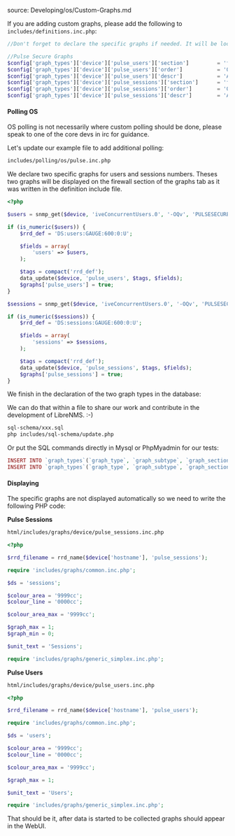 source: Developing/os/Custom-Graphs.md

If you are adding custom graphs, please add the following to `includes/definitions.inc.php`:
```php
//Don't forget to declare the specific graphs if needed. It will be located near the end of the file.

//Pulse Secure Graphs
$config['graph_types']['device']['pulse_users']['section']         = 'firewall';
$config['graph_types']['device']['pulse_users']['order']           = '0';
$config['graph_types']['device']['pulse_users']['descr']           = 'Active Users';
$config['graph_types']['device']['pulse_sessions']['section']      = 'firewall';
$config['graph_types']['device']['pulse_sessions']['order']        = '0';
$config['graph_types']['device']['pulse_sessions']['descr']        = 'Active Sessions';
```

#### Polling OS

OS polling is not necessarily where custom polling should be done, please speak to one of the core devs in irc for guidance.

Let's update our example file to add additional polling:

```bash
includes/polling/os/pulse.inc.php
```
We declare two specific graphs for users and sessions numbers. Theses two graphs will be displayed on the firewall section of the graphs tab as it was written in the definition include file.

```php
<?php

$users = snmp_get($device, 'iveConcurrentUsers.0', '-OQv', 'PULSESECURE-PSG-MIB');

if (is_numeric($users)) {
    $rrd_def = 'DS:users:GAUGE:600:0:U';

    $fields = array(
        'users' => $users,
    );

    $tags = compact('rrd_def');
    data_update($device, 'pulse_users', $tags, $fields);
    $graphs['pulse_users'] = true;
}

$sessions = snmp_get($device, 'iveConcurrentUsers.0', '-OQv', 'PULSESECURE-PSG-MIB');

if (is_numeric($sessions)) {
    $rrd_def = 'DS:sessions:GAUGE:600:0:U';

    $fields = array(
        'sessions' => $sessions,
    );

    $tags = compact('rrd_def');
    data_update($device, 'pulse_sessions', $tags, $fields);
    $graphs['pulse_sessions'] = true;
}
```
We finish in the declaration of the two graph types in the database:

We can do that within a file to share our work and contribute in the development of LibreNMS. :-)

```bash
sql-schema/xxx.sql
php includes/sql-schema/update.php
```

Or put the SQL commands directly in Mysql or PhpMyadmin for our tests:

```php
INSERT INTO `graph_types`(`graph_type`, `graph_subtype`, `graph_section`, `graph_descr`, `graph_order`) VALUES ('device',  'pulse_users',  'firewall',  'Active Users',  '');
INSERT INTO `graph_types`(`graph_type`, `graph_subtype`, `graph_section`, `graph_descr`, `graph_order`) VALUES ('device',  'pulse_sessions',  'firewall',  'Active Sessions',  '');
```

#### Displaying

The specific graphs are not displayed automatically so we need to write the following PHP code:

**Pulse Sessions**

```bash
html/includes/graphs/device/pulse_sessions.inc.php
```

```php
<?php

$rrd_filename = rrd_name($device['hostname'], 'pulse_sessions');

require 'includes/graphs/common.inc.php';

$ds = 'sessions';

$colour_area = '9999cc';
$colour_line = '0000cc';

$colour_area_max = '9999cc';

$graph_max = 1;
$graph_min = 0;

$unit_text = 'Sessions';

require 'includes/graphs/generic_simplex.inc.php';
```

**Pulse Users**

```bash
html/includes/graphs/device/pulse_users.inc.php
```

```php
<?php

$rrd_filename = rrd_name($device['hostname'], 'pulse_users');

require 'includes/graphs/common.inc.php';

$ds = 'users';

$colour_area = '9999cc';
$colour_line = '0000cc';

$colour_area_max = '9999cc';

$graph_max = 1;

$unit_text = 'Users';

require 'includes/graphs/generic_simplex.inc.php';
```

That should be it, after data is started to be collected graphs should appear in the WebUI.